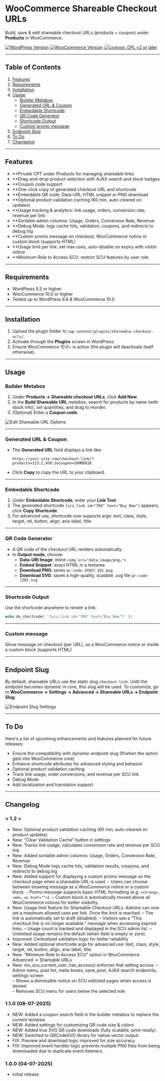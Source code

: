 # WooCommerce Shareable Checkout URLs

Build, save & edit shareable checkout URLs (products + coupon) under **Products** in WooCommerce.

[![WordPress Version](https://img.shields.io/badge/Requires%20WP-5.5%2B-blue)]()
[![WooCommerce Version](https://img.shields.io/badge/Requires%20WC-10.0%2B-blue)]()
[![License: GPL v2 or later](https://img.shields.io/badge/License-GPLv2%2B-green)]()

---

## Table of Contents

1. [Features](#features)  
2. [Requirements](#requirements)  
3. [Installation](#installation)  
4. [Usage](#usage)  
   - [Builder Metabox](#builder-metabox)  
   - [Generated URL & Coupon](#generated-url--coupon)  
   - [Embedable Shortcode](#embedable-shortcode)  
   - [QR Code Generator](#qr-code-generator)  
   - [Shortcode Output](#shortcode-output)
   - [Custom promo message](#custom-message)
5. [Endpoint Slug](#endpoint-slug)
6.  [To Do](#to-do)
7.  [Changelog](#changelog)

---

## Features

- **Private CPT under Products for managing shareable links
- **Drag-and-drop product selection with AJAX search and stock badges
- **Coupon code support
- **One-click copy of generated checkout URL and shortcode
- **Embedable QR code: Data-URI, HTML snippet or PNG download
- **Optional product validation caching (60 min, auto-cleared on updates)
- **Usage tracking & analytics: link usage, orders, conversion rate, revenue per link
- **Sortable admin columns: Usage, Orders, Conversion Rate, Revenue
- **Debug Mode: logs cache hits, validation, coupons, and redirects to debug.log
- **Custom promo message on checkout: WooCommerce notice or custom block (supports HTML)
- **Usage limit per link: set max uses, auto-disable on expiry with visitor notice
- **Minimum Role to Access SCU: restrict SCU features by user role



---

## Requirements

- WordPress 5.5 or higher  
- WooCommerce 10.0 or higher  
- Tested up to WordPress 6.8 & WooCommerce 10.0  

---

## Installation

1. Upload the plugin folder to `/wp-content/plugins/shareable-checkout-urls/`.  
2. Activate through the **Plugins** screen in WordPress.  
3. Ensure WooCommerce 10.0+ is active (the plugin will deactivate itself otherwise).  

---

## Usage

### Builder Metabox

1. Under **Products → Shareable checkout URLs**, click **Add New**.  
2. In the **Build Shareable URL** metabox, search for products by name (with stock info), set quantities, and drag to reorder.  
3. (Optional) Enter a **Coupon code**.

![Edit Shareable URL Options](https://play.media-x.hr/wp-content/uploads/2025/07/share01.jpg)


---

### Generated URL & Coupon

- The **Generated URL** field displays a link like:  
  ```
  https://your-site.com/checkout-link/?products=123:2,456:1&coupon=SUMMER20
  ```
- Click **Copy** to copy the URL to your clipboard.  

---

### Embedable Shortcode

1. Under **Embedable Shortcode**, enter your **Link Text**.  
2. The generated shortcode `[scu_link id="789" text="Buy Now"]` appears; click **Copy Shortcode**.
3. For advanced use, shortcode now supports args: text, class, style, target, rel, button, align, aria-label, title.  

---

### QR Code Generator

- A QR code of the checkout URL renders automatically.  
- In **Output mode**, choose:
  - **Data-URI Image**: inline `<img src="data:image/png…">`  
  - **Embed Snippet**: exact HTML in a textarea  
  - **Download PNG**: saves `qr-code-{POST_ID}.png`
  - **Download SVG**: saves a high-quality, scalable .svg file `qr-code-{ID}.svg`  

---

### Shortcode Output

Use the shortcode anywhere to render a link:
```php
echo do_shortcode( '[scu_link id="789" text="Buy Now"]' );
```

---

### Custom message

Show message on checkout (per URL), as a WooCommerce notice or inside a custom block (supports HTML)

---

## Endpoint Slug

By default, shareable URLs use the static slug `checkout-link`.  Until the endpoint becomes dynamic in core, this slug will be used.
To customize, go to **WooCommerce → Settings → Advanced → Shareable URLs → Endpoint Slug**.

![Endpoint Slug Settings](https://media-x.hr/wp-content/uploads/2025/07/Edit-Shareable-URL-endpoint.jpg)

---

## To Do

Here's a list of upcoming enhancements and features planned for future releases:

- Ensure the compatibility with dynamic endpoint slug (If/when the option gets into WooCommerce core)
- Enhance shortcode attributes for advanced styling and behavior
- Optional product validation caching
- Track link usage, order conversions, and revenue per SCU link
- Debug Mode
- Add localization and translation support

---

## Changelog

### = 1.2 =
* New: Optional product validation caching (60 min, auto-cleared on product updates)
* New: "Clear Validation Cache" button in settings
* New: Tracks link usage, calculates conversion rate and revenue per SCU link
* New: Added sortable admin columns: Usage, Orders, Conversion Rate, Revenue
* New: Debug Mode logs cache hits, validation results, coupons, and redirects to debug.log
* New: Added support for displaying a custom promo message on the checkout page when a shareable URL is used.
  – Users can choose between showing message as a WooCommerce notice or a custom block.
  – Promo message supports basic HTML formatting (e.g. `<strong>`, `<em>`, `<a href="">`).
  – Custom block is automatically moved above all WooCommerce notices for better visibility.
* New: Usage limit feature for Shareable Checkout URLs. Admins can now set a maximum allowed uses per link. Once the limit is reached:
  – The link is automatically set to draft (disabled).
  – Visitors see a "This checkout link is no longer available." message when accessing expired links.
  – Usage count is tracked and displayed in the SCU admin list.
  – Unlimited usage remains the default (when field is empty or zero).
* Improved: Centralized validation logic for better reliability
* New: Added optional shortcode args for advanced use: text, class, style, target, rel, button, align, aria-label, title.  
* New: “Minimum Role to Access SCU” option in WooCommerce Advanced → Shareable URLs
* New: mx_scu_current_user_has_access() enforces that setting across:
  – Admin menu, post list, meta-boxes, save_post, AJAX search endpoints, settings screen  
  – Shows a dismissible notice on SCU edit/add pages when access is denied  
  – Removes SCU menu for users below the selected role



### 1.1.0 (08-07-2025)
* NEW: Added a coupon search field in the builder metabox to replace the current textarea
* NEW: Added settings for customizing QR code size & colors
* NEW: Added true SVG QR code downloads (fully scalable, print-ready).
* NEW: Switched to QRCodeSVG library for native vector output.
* FIX: Preview and download logic improved for size accuracy.
* FIX: Improved event handler logic prevents multiple PNG files from being downloaded due to duplicate event listeners.
  
### 1.0.0 (04-07-2025)
* initial release
